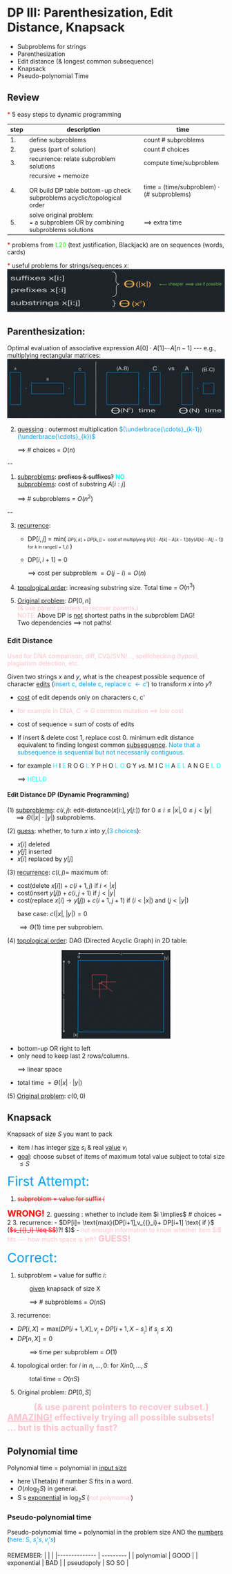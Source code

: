# DP III: Parenthesization, Edit Distance, Knapsack
- Subproblems for strings
- Parenthesization
- Edit distance (& longest common subsequence)
- Knapsack
- Pseudo-polynomial Time

## Review

<span style="color:rgb(255,0,0)">*</span> 5 easy steps to dynamic programming

| step  | description   | time   |
|-------------- | -------------- | -------------- |
| 1. | define subproblems     | count # subproblems |
| 2. | guess (part of solution) | count # choices |
| 3. | recurrence: relate subproblem solutions | compute time/subproblem | 
| 4. | recursive + memoize <br/><br/> OR build DP table bottom-up check subproblems acyclic/topological order| time = (time/subproblem) $\cdot$ (# subproblems)  | 
| 5. | solve original problem: <br/>= a subproblem OR by combining subproblems solutions | $\implies$ extra time|

<span style="color:rgb(255,0,0)">*</span> problems from <span style="color:rgb(0,255,0)">L20</span>
(text justification, Blackjack) are on sequences (words, cards)

<span style="color:rgb(255,0,0)">*</span> useful problems for strings/sequences $x$:
![](graph0.jpg)
## Parenthesization:
Optimal evaluation of associative expression $A[0]\cdot A[1] \cdots A[n-1]$ --- e.g., multiplying rectangular matrices:
![graph1.jpg](graph1.jpg)

2. <u>guessing</u> : outermost multiplication
<span style="color:rgb(0,158,241)">$(\underbrace{\cdots}_{k-1})(\underbrace{\cdots}_{k})$</span>

    $\implies$ # choices = $O(n)$

--

1. <u>subproblems</u>: <s>prefixes & suffixes?</s> <span style="color:cyan;font-weight:bold">NO</span>
<br><u>subproblems</u>: cost of substring $A[i:j]$

    $\implies$ # subproblems = $O(n^2)$

--

3. <u>recurrence</u>: 
    - DP$[i,j]$ = min(
      <span style="text-align:center;font-size:10px">
      $DP[i,k]+DP[k,j]+ \text{ cost of multiplying } (A[i] \cdot A[k] \cdots A[k-1]) by 
      (A[k] \cdots A[j-1]) \text{ for } k \text { in range}(i+1,j)$
      </span >
      )
    - DP$[i,i+1]=0$ 

      $\implies$ cost per subproblem $=O(j-i)=O(n)$

4. <u>topological order</u>: increasing substring size. Total time = $O(n^3)$
5. <u>Original problem</u>: $DP[0,n]$ <br/>
<span style="color:pink">(& use parent pointers to recover parents.)<br/>
NOTE:</span> Above DP is <u>not</u> shortest paths in the subproblem DAG!<br/>
Two dependencies $\implies$ not paths!

### Edit Distance
<span style="color:pink">Used for DNA comparison, diff, CVS/SVN/..., spellchecking (typos),
plagiarism detection, etc.</span>

Given two strings $x$ and $y$, what is the cheapest possible sequence of character <u>edits</u>
(<span style="color:rgb(0,158,241)">insert c, delete c, replace c $\leftarrow c'$</span>)
to transform $x$ into $y$?

- <u>cost</u> of edit depends only on characters c, c'
- <span style="color:pink"> for example in DNA, $C\rightarrow G$ common mutation $\implies$ low cost
- cost of sequence = sum of costs of edits
- If insert & delete cost 1, replace cost 0. minimum edit distance equivalent to finding longest common
<u>subsequence</u>. <span style="color:rgb(0,158,241)">Note that a subsequence is sequential but not necessarily
contiguous.</span>
- for example 
<span style="color:cyan">H</span>
I
<span style="color:cyan">E</span>
R O G
<span style="color:cyan">L</span>
Y P H O
<span style="color:cyan">L O</span>
G Y
$vs.$
M I C
<span style="color:cyan">H</span>
A
<span style="color:cyan">E L</span>
A N G E 
<span style="color:cyan">L O</span>

  $\implies$ <span style="color:cyan">HELLO</span>

#### Edit Distance DP (Dynamic Programming)

(1) <u>subproblems</u>: $c(i,j):$ edit-distance$(x[i:],y[j:])$ for $0 \leq i \leq |x|, 0\leq j < |y|$<br/>
&nbsp;&nbsp;&nbsp; $\implies \Theta(|x|\cdot|y|)$ subproblems.

(2) <u>guess</u>: whether, to turn $x$ into $y$,(<span style="color:rgb(0,158,241)">3 choices</span>):
- $x[i]$ deleted
- $y[j]$ inserted
- $x[i]$ replaced by $y[j]$

(3) <u>recurrence</u>: $c(i,j)=$ maximum of:
  - cost$(\text{delete } x[i])+ c(i+1,j)$ if $i < |x|$
  - cost$(\text{insert } y[j])+ c(i,j+1)$ if $j < |y|$
  - cost$(\text{replace } x[i] \rightarrow y[j])+ c(i+1,j+1)$ if $(i < |x|)$ and $(j < |y|)$

&nbsp;&nbsp;&nbsp;&nbsp;&nbsp;&nbsp;base case: $c(|x|,|y|)=0$

&nbsp;&nbsp;&nbsp;&nbsp;&nbsp;&nbsp;$\implies \Theta(1)$ time per subproblem. 

(4) <u>topological order</u>: DAG (Directed Acyclic Graph) in 2D table:

<img src="graph2.jpg" style="display: block; margin-left: auto; margin-right: auto" width="50%" />

  - bottom-up OR right to left
  - only need to keep last 2 rows/columns.

&nbsp;&nbsp;&nbsp;&nbsp;&nbsp;&nbsp;$\implies$ linear space
  - total time $= \Theta(|x|\cdot|y|)$

(5) <u>Original problem</u>: $c(0,0)$ <br/>

## Knapsack
Knapsack of size $S$ you want to pack
- item $i$ has integer <u>size</u> $s_i$ & real <u>value</u> $v_i$
- <u>goal</u>: choose subset of items of maximum total value subject to total size $\leq S$

<span style="color:rgb(0,158,241);font-size:30px">First Attempt:</span>

1. <s style="color:red">subproblem = value for suffix $i$ </s> 
<span style="color:red;font-weight:bold;font-size:20px">
  WRONG!
</span>
2. guessing : whether to include item $i \implies$ # choices = 2
3. recurrence:
  - $DP[i]= \text{max}(DP[i+1],v_{{}_i}+ DP[i+1] \text{ if }$ (<s style="color:red">$s_{{}_i} \leq S$</s>)?! $)$
  - <span style="color:pink;">not enough information to know whether item $i$ fits --- how much space is left?</span>
  <span style="color:pink;font-weight:bold;font-size:20px">
    GUESS!
  </span>

<span style="color:rgb(0,158,241);font-size:30px">Correct:</span>
1. subproblem = value for suffic $i$:

&nbsp;&nbsp;&nbsp;&nbsp;&nbsp;&nbsp;&nbsp;&nbsp;&nbsp;&nbsp;&nbsp;&nbsp;
<u>given</u> knapsack of size X

&nbsp;&nbsp;&nbsp;&nbsp;&nbsp;&nbsp;&nbsp;&nbsp;&nbsp;&nbsp;&nbsp;&nbsp;
$\implies$ # subproblems = $O(nS)$


3. recurrence:
  - $DP[i,X]= \text{max}(DP[i+1,X],v_{{}_i}+DP[i+1,X - s_{{}_i}]$ if $s_{{}_i} \leq X)$
  - $DP[n,X]=0$

&nbsp;&nbsp;&nbsp;&nbsp;&nbsp;&nbsp;&nbsp;&nbsp;&nbsp;&nbsp;&nbsp;&nbsp;
$\implies$ time per subproblem = $O(1)$

4. topological order: for $i$ in $n,\dots,0:$ for $X in 0,\dots, S$

&nbsp;&nbsp;&nbsp;&nbsp;&nbsp;&nbsp;&nbsp;&nbsp;&nbsp;&nbsp;&nbsp;&nbsp;
total time = $O(nS)$

5. Original problem: $DP[0,S]$

<span style="color:pink;font-weight:bold;font-size:20px">
&nbsp;&nbsp;&nbsp;&nbsp;&nbsp;&nbsp;&nbsp;&nbsp;&nbsp;&nbsp;&nbsp;&nbsp;
  (& use parent pointers to recover subset.)
</span>
<span style="color:pink;font-weight:bold;font-size:20px">
  <u>AMAZING!</u> effectively trying all possible subsets! ... but is this actually fast?
</span>

## Polynomial time
Polynomial time = polynomial in <u>input size</u>

- here \Theta(n) if number S fits in a word.
- $O(n \log_2 S)$ in general.
- S s <u>exponential</u> in $\log_2 S$ (<span style="color:pink">not polynomial</span>)

### Pseudo-polynomial time
Pseudo-polynomial time = polynomial in the problem size AND the <u>numbers</u>
(<span style="color:rgb(0,158,241)">here: S, $s_{{}_i}'s ,v_{{}_i}'s$</span>)

REMEMBER:
|    |    |
|-------------- | --------- | 
| polynomial    | GOOD      |
| exponential   | BAD       |
| pseudopoly    | SO SO     |

